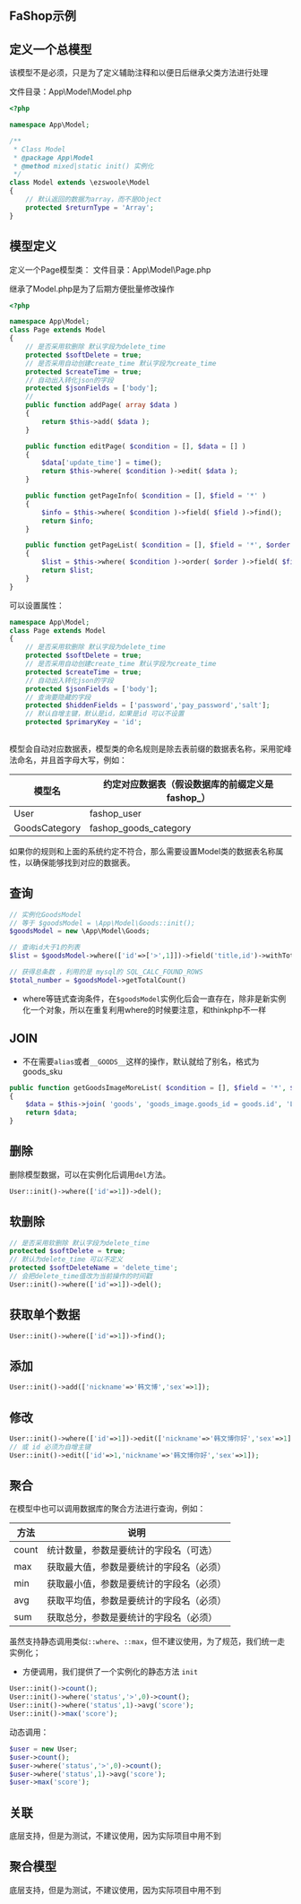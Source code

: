 ## FaShop示例

## 定义一个总模型

该模型不是必须，只是为了定义辅助注释和以便日后继承父类方法进行处理

文件目录：App\Model\Model.php

```php
<?php

namespace App\Model;

/**
 * Class Model
 * @package App\Model
 * @method mixed|static init() 实例化
 */
class Model extends \ezswoole\Model
{
    // 默认返回的数据为array，而不是Object
	protected $returnType = 'Array';
}
```

## 模型定义
定义一个Page模型类：
文件目录：App\Model\Page.php

继承了Model.php是为了后期方便批量修改操作

```php
<?php

namespace App\Model;
class Page extends Model
{
    // 是否采用软删除 默认字段为delete_time
	protected $softDelete = true; 
    // 是否采用自动创建create_time 默认字段为create_time
	protected $createTime = true;
    // 自动出入转化json的字段
	protected $jsonFields = ['body'];
	//
	public function addPage( array $data )
	{
		return $this->add( $data );
	}

	public function editPage( $condition = [], $data = [] )
	{
		$data['update_time'] = time();
		return $this->where( $condition )->edit( $data );
	}

	public function getPageInfo( $condition = [], $field = '*' )
	{
		$info = $this->where( $condition )->field( $field )->find();
		return $info;
	}

	public function getPageList( $condition = [], $field = '*', $order = 'id desc', $page = [1, 10] )
	{
		$list = $this->where( $condition )->order( $order )->field( $field )->page( $page )->select();
		return $list;
	}
}
```
可以设置属性：
```php
namespace App\Model;
class Page extends Model
{
    // 是否采用软删除 默认字段为delete_time
	protected $softDelete = true; 
    // 是否采用自动创建create_time 默认字段为create_time
	protected $createTime = true;
    // 自动出入转化json的字段
	protected $jsonFields = ['body'];
	// 查询要隐藏的字段
	protected $hiddenFields = ['password','pay_password','salt'];
	// 默认自增主键，默认是id，如果是id 可以不设置
	protected $primaryKey = 'id';
	
```
模型会自动对应数据表，模型类的命名规则是除去表前缀的数据表名称，采用驼峰法命名，并且首字母大写，例如：

| 模型名        | 约定对应数据表（假设数据库的前缀定义是 fashop_） |
| ------------- | ------------------------------------------------ |
| User          | fashop_user                                      |
| GoodsCategory | fashop_goods_category                            |

如果你的规则和上面的系统约定不符合，那么需要设置Model类的数据表名称属性，以确保能够找到对应的数据表。


## 查询
```php
// 实例化GoodsModel
// 等于 $goodsModel = \App\Model\Goods::init();
$goodsModel = new \App\Model\Goods;

// 查询id大于1的列表
$list = $goodsModel->where(['id'=>['>',1]])->field('title,id')->withTotalCount()->select();

// 获得总条数 ，利用的是 mysql的 SQL_CALC_FOUND_ROWS
$total_number = $goodsModel->getTotalCount()
```
- where等链式查询条件，在`$goodsModel`实例化后会一直存在，除非是新实例化一个对象，所以在重复利用where的时候要注意，和thinkphp不一样



## JOIN

- 不在需要`alias`或者`__GOODS__`这样的操作，默认就给了别名，格式为goods_sku

```php
public function getGoodsImageMoreList( $condition = [], $field = '*', $order = 'id desc', $page = [1, 20])
{
    $data = $this->join( 'goods', 'goods_image.goods_id = goods.id', 'LEFT' )->where( $condition )->order( $order )->field( $field )->page( $page )->select();
    return $data;
}
```
## 删除

删除模型数据，可以在实例化后调用`del`方法。

```php
User::init()->where(['id'=>1])->del();
```

## 软删除

```php
// 是否采用软删除 默认字段为delete_time
protected $softDelete = true; 
// 默认为delete_time 可以不定义
protected $softDeleteName = 'delete_time';
// 会把delete_time值改为当前操作的时间戳
User::init()->where(['id'=>1])->del();
```



## 获取单个数据

```php
User::init()->where(['id'=>1])->find();
```

## 添加

```php
User::init()->add(['nickname'=>'韩文博','sex'=>1]);
```

## 修改

```php
User::init()->where(['id'=>1])->edit(['nickname'=>'韩文博你好','sex'=>1]);
// 或 id 必须为自增主键
User::init()->edit(['id'=>1,'nickname'=>'韩文博你好','sex'=>1]);
```

## 聚合

在模型中也可以调用数据库的聚合方法进行查询，例如：

| 方法  | 说明                                     |
| ----- | ---------------------------------------- |
| count | 统计数量，参数是要统计的字段名（可选）   |
| max   | 获取最大值，参数是要统计的字段名（必须） |
| min   | 获取最小值，参数是要统计的字段名（必须） |
| avg   | 获取平均值，参数是要统计的字段名（必须） |
| sum   | 获取总分，参数是要统计的字段名（必须）   |

虽然支持静态调用类似`::where`、`::max`，但不建议使用，为了规范，我们统一走实例化；

- 方便调用，我们提供了一个实例化的静态方法 `init`

```php
User::init()->count();
User::init()->where('status','>',0)->count();
User::init()->where('status',1)->avg('score');
User::init()->max('score');
```



动态调用：

```php
$user = new User;
$user->count();
$user->where('status','>',0)->count();
$user->where('status',1)->avg('score');
$user->max('score');
```

## 关联

底层支持，但是为测试，不建议使用，因为实际项目中用不到

## 聚合模型

底层支持，但是为测试，不建议使用，因为实际项目中用不到